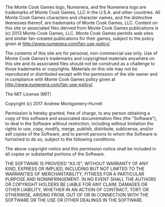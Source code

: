 The Monte Cook Games logo, Numenera, and the Numenera logo are trademarks of 
Monte Cook Games, LLC in the U.S.A. and other countries. All Monte Cook Games 
characters and character names, and the distinctive likenesses thereof, are 
trademarks of Monte Cook Games, LLC. Content on this site or associated files 
derived from Monte Cook Games publications is (c) 2013 Monte Cook Games, LLC. 
Monte Cook Games permits web sites and similar fan-created publications for 
their games, subject to the policy given at 
http://www.numenera.com/fan-use-policy/. 

The contents of this site are for personal, non-commercial use only. Use of 
Monte Cook Games’s trademarks and copyrighted materials anywhere on this site 
and its associated files should not be construed as a challenge to those 
trademarks or copyrights. Materials on this site may not be reproduced or 
distributed except with the permission of the site owner and in compliance 
with Monte Cook Games policy given at http://www.numenera.com/fan-use-policy/.

The MIT License (MIT)

Copyright (c) 2017 Andrew Montgomery-Hurrell

Permission is hereby granted, free of charge, to any person obtaining a copy of
this software and associated documentation files (the "Software"), to deal in
the Software without restriction, including without limitation the rights to
use, copy, modify, merge, publish, distribute, sublicense, and/or sell copies of
the Software, and to permit persons to whom the Software is furnished to do so,
subject to the following conditions:

The above copyright notice and this permission notice shall be included in all
copies or substantial portions of the Software.

THE SOFTWARE IS PROVIDED "AS IS", WITHOUT WARRANTY OF ANY KIND, EXPRESS OR
IMPLIED, INCLUDING BUT NOT LIMITED TO THE WARRANTIES OF MERCHANTABILITY, FITNESS
FOR A PARTICULAR PURPOSE AND NONINFRINGEMENT. IN NO EVENT SHALL THE AUTHORS OR
COPYRIGHT HOLDERS BE LIABLE FOR ANY CLAIM, DAMAGES OR OTHER LIABILITY, WHETHER
IN AN ACTION OF CONTRACT, TORT OR OTHERWISE, ARISING FROM, OUT OF OR IN
CONNECTION WITH THE SOFTWARE OR THE USE OR OTHER DEALINGS IN THE SOFTWARE.
